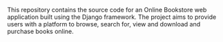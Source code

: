 
This repository contains the source code for an Online Bookstore web application built using the Django framework. The project aims to provide users with a platform to browse, search for, view and download and purchase books online. 

